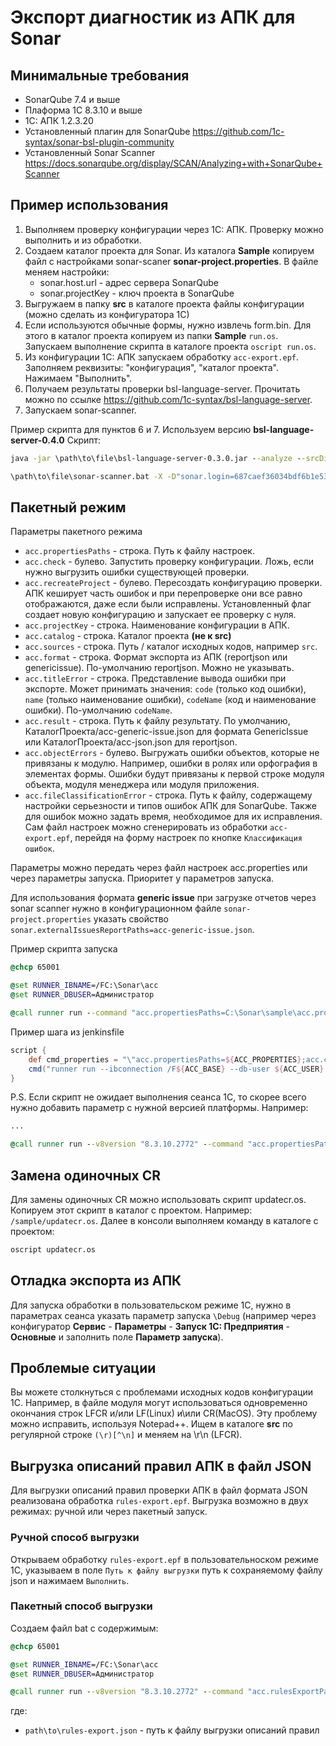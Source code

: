 # Экспорт диагностик из АПК для Sonar

## Минимальные требования

* SonarQube 7.4 и выше
* Плаформа 1С 8.3.10 и выше
* 1С: АПК 1.2.3.20
* Установленный плагин для SonarQube https://github.com/1c-syntax/sonar-bsl-plugin-community
* Установленный Sonar Scanner https://docs.sonarqube.org/display/SCAN/Analyzing+with+SonarQube+Scanner

## Пример использования

1. Выполняем проверку конфигурации через 1С: АПК. Проверку можно выполнить и из обработки.
2. Создаем каталог проекта для Sonar. Из каталога **Sample** копируем файл с настройками sonar-scaner **sonar-project.properties**. В файле меняем настройки:
   * sonar.host.url - адрес сервера SonarQube
   * sonar.projectKey - ключ проекта в SonarQube
3. Выгружаем в папку **src** в каталоге проекта файлы конфигурации (можно сделать из конфигуратора 1С)
4. Если используются обычные формы, нужно извлечь form.bin. Для этого в каталог проекта копируем из папки **Sample** `run.os`. Запускаем выполнение скрипта в каталоге проекта `oscript run.os`.
5. Из конфигурации 1С: АПК запускаем обработку `acc-export.epf`. Заполняем реквизиты: "конфигурация", "каталог проекта". Нажимаем "Выполнить".
6. Получаем результаты проверки bsl-language-server. Прочитать можно по ссылке https://github.com/1c-syntax/bsl-language-server.
7. Запускаем sonar-scanner.

Пример скрипта для пунктов 6 и 7. Используем версию **bsl-language-server-0.4.0** Скрипт:

``` bat
java -jar \path\to\file\bsl-language-server-0.3.0.jar --analyze --srcDir ./src --reporter json

\path\to\file\sonar-scanner.bat -X -D"sonar.login=687caef36034bdf6b1e535fa8f060c518739958d"
```

## Пакетный режим

Параметры пакетного режима

* `acc.propertiesPaths` - строка. Путь к файлу настроек.
* `acc.check` - булево. Запустить проверку конфигурации. Ложь, если нужно выгрузить ошибки существующей проверки.
* `acc.recreateProject` - булево. Пересоздать конфигурацию проверки. АПК кеширует часть ошибок и при перепроверке они все равно отображаются, даже если были исправлены. Установленный флаг создает новую конфигурацию и запускает ее проверку с нуля.
* `acc.projectKey` - строка. Наименование конфигурации в АПК.
* `acc.catalog` - строка. Каталог проекта **(не к src)**
* `acc.sources` - строка. Путь / каталог исходных кодов, например `src`.
* `acc.format` - строка. Формат экспорта из АПК (reportjson или genericissue). По-умолчанию reportjson. Можно не указывать. 
* `acc.titleError` - строка. Представление вывода ошибки при экспорте. Может принимать значения: `code` (только код ошибки), `name` (только наименование ошибки), `codeName` (код и наименование ошибки). По-умолчанию `codeName`.
* `acc.result` - строка. Путь к файлу результату. По умолчанию, КаталогПроекта/acc-generic-issue.json для формата GenericIssue или КаталогПроекта/acc-json.json для reportjson.
* `acc.objectErrors` - булево. Выгружать ошибки объектов, которые не привязаны к модулю. Например, ошибки в ролях или орфография в элементах формы. Ошибки будут привязаны к первой строке модуля объекта, модуля менеджера или модуля приложения.
* `acc.fileClassificationError` - строка. Путь к файлу, содержащему настройки серьезности и типов ошибок АПК для SonarQube. Также для ошибок можно задать время, необходимое для их исправления. Сам файл настроек можно сгенерировать из обработки `acc-export.epf`, перейдя на форму настроек по кнопке `Классификация ошибок`.

Параметры можно передать через файл настроек acc.properties или через параметры запуска. Приоритет у параметров запуска.

Для использования формата **generic issue** при загрузке отчетов через sonar scanner нужно в конфигурационном файле `sonar-project.properties` указать свойство `sonar.externalIssuesReportPaths=acc-generic-issue.json`.

Пример скрипта запуска

``` bat
@chcp 65001

@set RUNNER_IBNAME=/FC:\Sonar\acc
@set RUNNER_DBUSER=Администратор

@call runner run --command "acc.propertiesPaths=C:\Sonar\sample\acc.properties;" --execute "C:\Sonar\acc-export.epf" --ordinaryapp=1
```

Пример шага из jenkinsfile

``` groovy
script {
    def cmd_properties = "\"acc.propertiesPaths=${ACC_PROPERTIES};acc.catalog=${CURRENT_CATALOG};acc.sources=${SRC};acc.result=${TEMP_CATALOG}\\acc.json;acc.projectKey=${PROJECT_KEY};acc.check=${ACC_check};acc.recreateProject=${ACC_recreateProject}\""
    cmd("runner run --ibconnection /F${ACC_BASE} --db-user ${ACC_USER} --command ${cmd_properties} --execute \"${BIN_CATALOG}acc-export.epf\" --ordinaryapp=1")
}
```

P.S. Если скрипт не ожидает выполнения сеанса 1С, то скорее всего нужно добавить параметр с нужной версией платформы. Например:
``` bat
...

@call runner run --v8version "8.3.10.2772" --command "acc.propertiesPaths=C:\Sonar\sample\acc.properties;" --execute "C:\Sonar\acc-export.epf" --ordinaryapp=1
```

## Замена одиночных CR
Для замены одиночных CR можно использовать скрипт updatecr.os. Копируем этот скрипт в каталог с проектом. Например: `/sample/updatecr.os`. Далее в консоли выполняем команду в каталоге с проектом:
``` bat
oscript updatecr.os
```

## Отладка экспорта из АПК

Для запуска обработки в пользовательском режиме 1С, нужно в параметрах сеанса указать параметр запуска `\Debug` (например через конфигуратор **Сервис** - **Параметры** - **Запуск 1С: Предприятия** - **Основные** и заполнить поле **Параметр запуска**).

## Проблемые ситуации

Вы можете столкнуться с проблемами исходных кодов конфигурации 1C. Например, в файле модуля могут использоваться одновременно окончания строк LFCR и/или LF(Linux) и\или CR(MacOS). Эту проблему можно исправить, используя Notepad++. Ищем в каталоге **src** по регулярной строке `(\r)[^\n]` и меняем на \r\n (LFCR).

## Выгрузка описаний правил АПК в файл JSON

Для выгрузки описаний правил проверки АПК в файл формата JSON реализована обработка `rules-export.epf`. Выгрузка возможно в двух режимах: ручной или через пакетный запуск.

### Ручной способ выгрузки

Открываем обработку `rules-export.epf` в пользовательноском режиме 1С, указываем в поле `Путь к файлу выгрузки` путь к сохраняемому файлу json и нажимаем ``Выполнить``.

### Пакетный способ выгрузки

Создаем файл bat с содержимым:

``` bat
@chcp 65001

@set RUNNER_IBNAME=/FC:\Sonar\acc
@set RUNNER_DBUSER=Администратор

@call runner run --v8version "8.3.10.2772" --command "acc.rulesExportPath=path\to\rules-export.json;" --execute "C:\Sonar\rules-export.epf" --ordinaryapp=1
```

где:
* `path\to\rules-export.json` - путь к файлу выгрузки описаний правил


